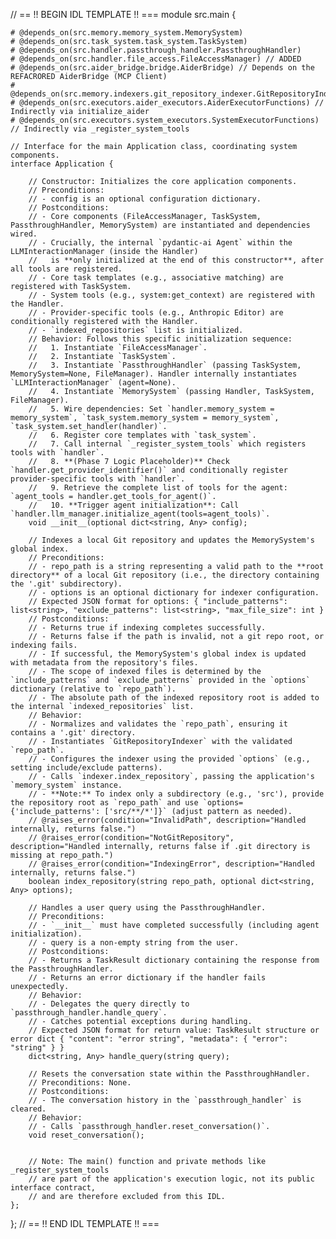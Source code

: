 // == !! BEGIN IDL TEMPLATE !! ===
module src.main {

    # @depends_on(src.memory.memory_system.MemorySystem)
    # @depends_on(src.task_system.task_system.TaskSystem)
    # @depends_on(src.handler.passthrough_handler.PassthroughHandler)
    # @depends_on(src.handler.file_access.FileAccessManager) // ADDED
    # @depends_on(src.aider_bridge.bridge.AiderBridge) // Depends on the REFACRORED AiderBridge (MCP Client)
    # @depends_on(src.memory.indexers.git_repository_indexer.GitRepositoryIndexer)
    # @depends_on(src.executors.aider_executors.AiderExecutorFunctions) // Indirectly via initialize_aider
    # @depends_on(src.executors.system_executors.SystemExecutorFunctions) // Indirectly via _register_system_tools

    // Interface for the main Application class, coordinating system components.
    interface Application {

        // Constructor: Initializes the core application components.
        // Preconditions:
        // - config is an optional configuration dictionary.
        // Postconditions:
        // - Core components (FileAccessManager, TaskSystem, PassthroughHandler, MemorySystem) are instantiated and dependencies wired.
        // - Crucially, the internal `pydantic-ai Agent` within the LLMInteractionManager (inside the Handler)
        //   is **only initialized at the end of this constructor**, after all tools are registered.
        // - Core task templates (e.g., associative matching) are registered with TaskSystem.
        // - System tools (e.g., system:get_context) are registered with the Handler.
        // - Provider-specific tools (e.g., Anthropic Editor) are conditionally registered with the Handler.
        // - `indexed_repositories` list is initialized.
        // Behavior: Follows this specific initialization sequence:
        //   1. Instantiate `FileAccessManager`.
        //   2. Instantiate `TaskSystem`.
        //   3. Instantiate `PassthroughHandler` (passing TaskSystem, MemorySystem=None, FileManager). Handler internally instantiates `LLMInteractionManager` (agent=None).
        //   4. Instantiate `MemorySystem` (passing Handler, TaskSystem, FileManager).
        //   5. Wire dependencies: Set `handler.memory_system = memory_system`, `task_system.memory_system = memory_system`, `task_system.set_handler(handler)`.
        //   6. Register core templates with `task_system`.
        //   7. Call internal `_register_system_tools` which registers tools with `handler`.
        //   8. **(Phase 7 Logic Placeholder)** Check `handler.get_provider_identifier()` and conditionally register provider-specific tools with `handler`.
        //   9. Retrieve the complete list of tools for the agent: `agent_tools = handler.get_tools_for_agent()`.
        //   10. **Trigger agent initialization**: Call `handler.llm_manager.initialize_agent(tools=agent_tools)`.
        void __init__(optional dict<string, Any> config);

        // Indexes a local Git repository and updates the MemorySystem's global index.
        // Preconditions:
        // - repo_path is a string representing a valid path to the **root directory** of a local Git repository (i.e., the directory containing the '.git' subdirectory).
        // - options is an optional dictionary for indexer configuration.
        // Expected JSON format for options: { "include_patterns": list<string>, "exclude_patterns": list<string>, "max_file_size": int }
        // Postconditions:
        // - Returns true if indexing completes successfully.
        // - Returns false if the path is invalid, not a git repo root, or indexing fails.
        // - If successful, the MemorySystem's global index is updated with metadata from the repository's files.
        // - The scope of indexed files is determined by the `include_patterns` and `exclude_patterns` provided in the `options` dictionary (relative to `repo_path`).
        // - The absolute path of the indexed repository root is added to the internal `indexed_repositories` list.
        // Behavior:
        // - Normalizes and validates the `repo_path`, ensuring it contains a '.git' directory.
        // - Instantiates `GitRepositoryIndexer` with the validated `repo_path`.
        // - Configures the indexer using the provided `options` (e.g., setting include/exclude patterns).
        // - Calls `indexer.index_repository`, passing the application's `memory_system` instance.
        // - **Note:** To index only a subdirectory (e.g., 'src'), provide the repository root as `repo_path` and use `options={'include_patterns': ['src/**/*']}` (adjust pattern as needed).
        // @raises_error(condition="InvalidPath", description="Handled internally, returns false.")
        // @raises_error(condition="NotGitRepository", description="Handled internally, returns false if .git directory is missing at repo_path.")
        // @raises_error(condition="IndexingError", description="Handled internally, returns false.")
        boolean index_repository(string repo_path, optional dict<string, Any> options);

        // Handles a user query using the PassthroughHandler.
        // Preconditions:
        // - `__init__` must have completed successfully (including agent initialization).
        // - query is a non-empty string from the user.
        // Postconditions:
        // - Returns a TaskResult dictionary containing the response from the PassthroughHandler.
        // - Returns an error dictionary if the handler fails unexpectedly.
        // Behavior:
        // - Delegates the query directly to `passthrough_handler.handle_query`.
        // - Catches potential exceptions during handling.
        // Expected JSON format for return value: TaskResult structure or error dict { "content": "error string", "metadata": { "error": "string" } }
        dict<string, Any> handle_query(string query);

        // Resets the conversation state within the PassthroughHandler.
        // Preconditions: None.
        // Postconditions:
        // - The conversation history in the `passthrough_handler` is cleared.
        // Behavior:
        // - Calls `passthrough_handler.reset_conversation()`.
        void reset_conversation();


        // Note: The main() function and private methods like _register_system_tools
        // are part of the application's execution logic, not its public interface contract,
        // and are therefore excluded from this IDL.
    };
};
// == !! END IDL TEMPLATE !! ===
